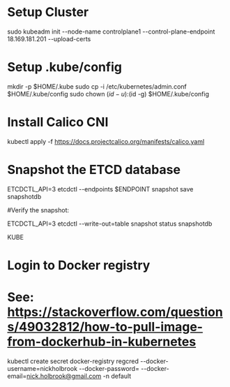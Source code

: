 

# Setup Cluster

sudo kubeadm init --node-name controlplane1 --control-plane-endpoint 18.169.181.201 --upload-certs 

# Setup .kube/config
  mkdir -p $HOME/.kube
  sudo cp -i /etc/kubernetes/admin.conf $HOME/.kube/config
  sudo chown $(id -u):$(id -g) $HOME/.kube/config

# Install Calico CNI
kubectl apply -f https://docs.projectcalico.org/manifests/calico.yaml

# Snapshot the ETCD database
ETCDCTL_API=3 etcdctl --endpoints $ENDPOINT snapshot save snapshotdb

#Verify the snapshot:

ETCDCTL_API=3 etcdctl --write-out=table snapshot status snapshotdb

KUBE


# Login to Docker registry
# See: https://stackoverflow.com/questions/49032812/how-to-pull-image-from-dockerhub-in-kubernetes
kubectl create secret docker-registry regcred --docker-username=nickholbrook --docker-password=<your-pword> --docker-email=nick.holbrook@gmail.com -n default